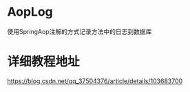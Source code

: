 # AopLog
使用SpringAop注解的方式记录方法中的日志到数据库

# 详细教程地址
https://blog.csdn.net/qq_37504376/article/details/103683700